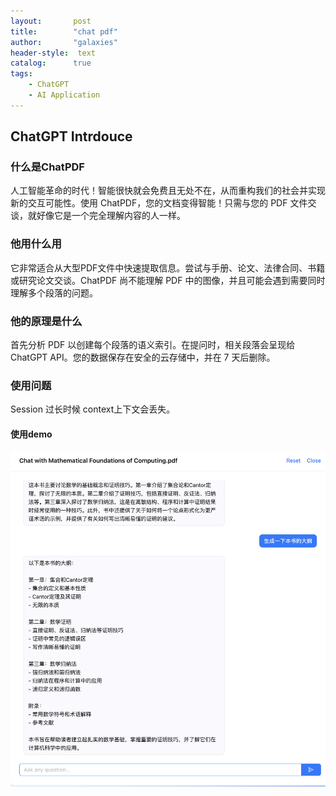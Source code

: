 ```yaml
---
layout:       post
title:        "chat pdf"
author:       "galaxies"
header-style:  text
catalog:      true
tags:
    - ChatGPT
    - AI Application
---
```

## ChatGPT Intrdouce

### 什么是ChatPDF

人工智能革命的时代！智能很快就会免费且无处不在，从而重构我们的社会并实现新的交互可能性。使用 ChatPDF，您的文档变得智能！只需与您的 PDF 文件交谈，就好像它是一个完全理解内容的人一样。


### 他用什么用
它非常适合从大型PDF文件中快速提取信息。尝试与手册、论文、法律合同、书籍或研究论文交谈。ChatPDF 尚不能理解 PDF 中的图像，并且可能会遇到需要同时理解多个段落的问题。


### 他的原理是什么

首先分析 PDF 以创建每个段落的语义索引。在提问时，相关段落会呈现给 ChatGPT API。您的数据保存在安全的云存储中，并在 7 天后删除。



### 使用问题

Session 过长时候 context上下文会丢失。

#### 使用demo

![](/img/in-post/post-chatpdf/show_demo_01.png)